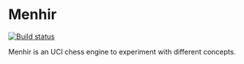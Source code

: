 # Menhir

[![Build status](https://ci.appveyor.com/api/projects/status/ifpt68xsivumm5ip?svg=true)](https://ci.appveyor.com/project/cimarronOST/menhir)

Menhir is an UCI chess engine to experiment with different concepts.
